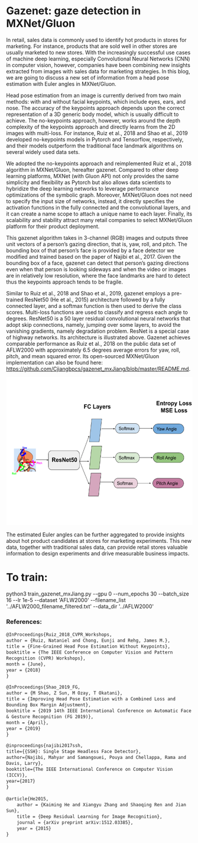 # Gazenet: gaze detection in MXNet/Gluon

In retail, sales data is commonly used to identify hot products in stores for marketing. For instance, products that are sold well in other stores are usually marketed to new stores. With the increasingly successful use cases of machine deep learning, especially Convolutional Neural Networks (CNN) in computer vision, however, companies have been combining new insights extracted from images with sales data for marketing strategies. In this blog, we are going to discuss a new set of information from a head pose estimation with Euler angles in MXNet/Gluon.

Head pose estimation from an image is currently derived from two main methods: with and without facial keypoints, which include eyes, ears, and nose. The accuracy of the keypoints approach depends upon the correct representation of a 3D generic body model, which is usually difficult to achieve. The no-keypoints approach, however, works around the depth complexity of the keypoints approach and directly learns from the 2D images with multi-loss. For instance, Ruiz et al., 2018 and Shao et al., 2019 developed no-keypoints models in Pytorch and Tensorflow, respectively, and their models outperform the traditional face landmark algorithms on several widely used data sets.

We adopted the no-keypoints approach and reimplemented Ruiz et al., 2018 algorithm in MXNet/Gluon, hereafter gazenet. Compared to other deep learning platforms, MXNet (with Gluon API) not only provides the same simplicity and flexibility as Pytorch but also allows data scientists to hybridize the deep learning networks to leverage performance optimizations of the symbolic graph. Moreover, MXNet/Gluon does not need to specify the input size of networks, instead, it directly specifies the activation functions in the fully connected and the convolutional layers, and it can create a name scope to attach a unique name to each layer. Finally, its scalability and stability attract many retail companies to select MXNet/Gluon platform for their product deployment.

This gazenet algorithm takes in 3-channel (RGB) images and outputs three unit vectors of a person’s gazing direction, that is, yaw, roll, and pitch. The bounding box of that person’s face is provided by a face detector we modified and trained based on the paper of Najibi et al., 2017. Given the bounding box of a face, gazenet can detect that person’s gazing directions even when that person is looking sideways and when the video or images are in relatively low resolution, where the face landmarks are hard to detect thus the keypoints approach tends to be fragile.

Similar to Ruiz et al., 2018 and Shao et al., 2019, gazenet employs a pre-trained ResNet50 (He et al., 2015) architecture followed by a fully connected layer, and a softmax function is then used to derive the class scores. Multi-loss functions are used to classify and regress each angle to degrees. ResNet50 is a 50 layer residual convolutional neural networks that adopt skip connections, namely, jumping over some layers, to avoid the vanishing gradients, namely degradation problem. ResNet is a special case of highway networks. Its architecture is illustrated above. Gazenet achieves comparable performance as Ruiz et al., 2018 on the public data set of AFLW2000 with approximately 6.5 degrees average errors for yaw, roll, pitch, and mean squared error. Its open-sourced MXNet/Gluon implementation can also be found here: https://github.com/Cjiangbpcs/gazenet_mxJiang/blob/master/README.md. 

<img src="https://github.com/ginger-chuanli-jiang/Gazenet_MxNet/blob/main/gazenet_archietecture.png" width="600" height="400" />

The estimated Euler angles can be further aggregated to provide insights about hot product candidates at stores for marketing experiments. This new data, together with traditional sales data, can provide retail stores valuable information to design experiments and drive measurable business impacts.

# To train:

python3 train_gazenet_mxJiang.py --gpu 0 --num_epochs 30 --batch_size 16 --lr 1e-5 --dataset 'AFLW2000' --filename_list '../AFLW2000_filename_filtered.txt' --data_dir '../AFLW2000'

### References:

```
@InProceedings{Ruiz_2018_CVPR_Workshops,
author = {Ruiz, Nataniel and Chong, Eunji and Rehg, James M.},
title = {Fine-Grained Head Pose Estimation Without Keypoints},
booktitle = {The IEEE Conference on Computer Vision and Pattern Recognition (CVPR) Workshops},
month = {June},
year = {2018}
}
```

```
@InProceedings{Shao_2019_FG,
author = {M Shao, Z Sun, M Ozay, T Okatani},
title = {Improving Head Pose Estimation with a Combined Loss and Bounding Box Margin Adjustment},
booktitle = {2019 14th IEEE International Conference on Automatic Face & Gesture Recognition (FG 2019)},
month = {April},
year = {2019}
}
```

```
@inproceedings{najibi2017ssh,
title={{SSH}: Single Stage Headless Face Detector},
author={Najibi, Mahyar and Samangouei, Pouya and Chellappa, Rama and Davis, Larry},
booktitle={The IEEE International Conference on Computer Vision (ICCV)},
year={2017}
}

@article{He2015,
	author = {Kaiming He and Xiangyu Zhang and Shaoqing Ren and Jian Sun},
	title = {Deep Residual Learning for Image Recognition},
	journal = {arXiv preprint arXiv:1512.03385},
	year = {2015}
}
```

